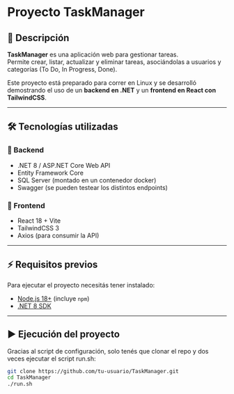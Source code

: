 # Proyecto TaskManager

## 📖 Descripción
**TaskManager** es una aplicación web para gestionar tareas.  
Permite crear, listar, actualizar y eliminar tareas, asociándolas a usuarios y categorías (To Do, In Progress, Done).  

Este proyecto está preparado para correr en Linux y se desarrolló demostrando el uso de un **backend en .NET** y un **frontend en React con TailwindCSS**.

---

## 🛠️ Tecnologías utilizadas

### 🔹 Backend
- .NET 8 / ASP.NET Core Web API
- Entity Framework Core
- SQL Server (montado en un contenedor docker)
- Swagger (se pueden testear los distintos endpoints)

### 🔹 Frontend
- React 18 + Vite
- TailwindCSS 3
- Axios (para consumir la API)

---

## ⚡ Requisitos previos
Para ejecutar el proyecto necesitás tener instalado:

- [Node.js 18+](https://nodejs.org/) (incluye `npm`)
- [.NET 8 SDK](https://dotnet.microsoft.com/download)


---

## ▶️ Ejecución del proyecto

Gracias al script de configuración, solo tenés que clonar el repo y dos veces ejecutar el script run.sh:

```bash
git clone https://github.com/tu-usuario/TaskManager.git
cd TaskManager
./run.sh

